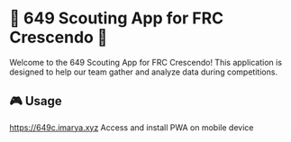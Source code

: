 # 🤖 649 Scouting App for FRC Crescendo 🚀

Welcome to the 649 Scouting App for FRC Crescendo! This application is designed to help our team gather and analyze data during competitions.

## 🎮 Usage

https://649c.imarya.xyz
Access and install PWA on mobile device